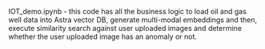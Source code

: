 IOT_demo.ipynb - this code has all the business logic to load oil and gas well data into Astra vector DB, generate multi-modal embeddings and then, execute similarity search against user uploaded images and determine whether the user uploaded image has an anomaly or not. 
